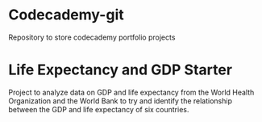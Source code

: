 # Codecademy-git
Repository to store codecademy portfolio projects

# Life Expectancy and GDP Starter
Project to analyze data on GDP and life expectancy from the World Health Organization and the World Bank to try and identify the relationship between the GDP and life expectancy of six countries.